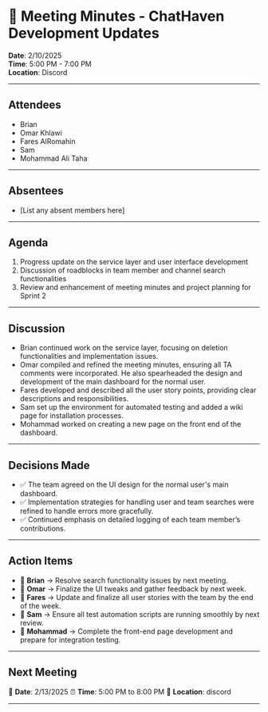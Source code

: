 # 📝 Meeting Minutes - ChatHaven Development Updates

**Date**: 2/10/2025  
**Time**: 5:00 PM - 7:00 PM  
**Location**: Discord

---

## Attendees  
- Brian
- Omar Khlawi
- Fares AlRomahin
- Sam
- Mohammad Ali Taha

---

## Absentees  
- [List any absent members here]  

---

## Agenda  
1. Progress update on the service layer and user interface development
2. Discussion of roadblocks in team member and channel search functionalities
3. Review and enhancement of meeting minutes and project planning for Sprint 2

---

## Discussion  
- Brian continued work on the service layer, focusing on deletion functionalities and implementation issues.
- Omar compiled and refined the meeting minutes, ensuring all TA comments were incorporated. He also spearheaded the design and development of the main dashboard for the normal user.
- Fares developed and described all the user story points, providing clear descriptions and responsibilities.
- Sam set up the environment for automated testing and added a wiki page for installation processes.
- Mohammad worked on creating a new page on the front end of the dashboard.

---

## Decisions Made  
- ✅ The team agreed on the UI design for the normal user's main dashboard.
- ✅ Implementation strategies for handling user and team searches were refined to handle errors more gracefully.
- ✅ Continued emphasis on detailed logging of each team member’s contributions.

---

## Action Items  
- 🔹 **Brian** → Resolve search functionality issues by next meeting.
- 🔹 **Omar** → Finalize the UI tweaks and gather feedback by next week.
- 🔹 **Fares** → Update and finalize all user stories with the team by the end of the week.
- 🔹 **Sam** → Ensure all test automation scripts are running smoothly by next review.
- 🔹 **Mohammad** → Complete the front-end page development and prepare for integration testing.

---

## Next Meeting  
📅 **Date**: 2/13/2025
⏰ **Time**:  5:00 PM to 8:00 PM
📍 **Location**:  discord

---
